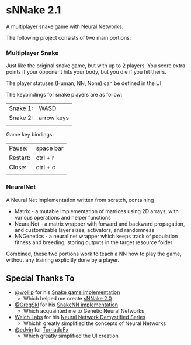 # sNNake 2.1

A multiplayer snake game with Neural Networks.

The following project consists of two main portions:

### Multiplayer Snake

Just like the original snake game, but with up to 2 players. You score extra points if your opponent hits your body, but you die if you hit theirs.

The player statuses (Human, NN, None) can be defined in the UI

The keybindings for snake players are as follow:

|||
|---|---|
Snake 1:    | WASD
Snake 2:    | arrow keys
|||

Game key bindings:

|||
|---|---|
Pause:      | space bar
Restart:    | ctrl + r
Close:      | ctrl + c
|||

### NeuralNet

A Neural Net implementation written from scratch, containing

* Matrix - a mutable implementation of matrices using 2D arrays, with various operations and helper functions
* NeuralNet - a matrix wrapper with forward and backward propagation, and customizable layer sizes, activators, and randomness
* NNGenetics - a neural net wrapper which keeps track of population fitness and breeding, storing outputs in the target resource folder

Combined, these two portions work to teach a NN how to play the game, without any training explicitly done by a player.

## Special Thanks To
* [@wollip](https://github.com/wollip) for his [Snake game implementation](https://github.com/wollip/snake)
    * Which helped me create [sNNake 2.0](https://github.com/AllanWang/sNNake-2.0)
* [@GregSkl](https://github.com/GregSkl) for his [SnakeNN implementation](https://github.com/GregSkl/SnakeNN)
    * Which acquainted me to Genetic Neural Networks
* [Welch Labs](https://www.youtube.com/user/Taylorns34) for his [Neural Network Demystified Series](https://www.youtube.com/watch?v=bxe2T-V8XRs&list=PLiaHhY2iBX9hdHaRr6b7XevZtgZRa1PoU)
    * Whichh greatly simplified the concepts of Neural Networks
* [@edvin](https://github.com/edvin) for [TornadoFx](https://github.com/edvin/tornadofx)
    * Which greatly simplified the UI creation
